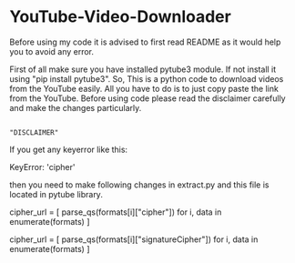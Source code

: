 # YouTube-Video-Downloader
Before using my code it is advised to first read README as it would help you to avoid any error.

First of all make sure you have installed pytube3 module. If not install it using "pip install pytube3".
So, This is a python code to download videos from the YouTube easily.
All you have to do is to just copy paste the link from the YouTube. 
Before using code please read the disclaimer carefully and make the changes particularly.

                                                                    "DISCLAIMER"
If you get any keyerror like this: 

KeyError: 'cipher'

then you need to make following changes in extract.py and this file is located in pytube library.

cipher_url = [
                parse_qs(formats[i]["cipher"]) for i, data in enumerate(formats)
            ]
            
            
cipher_url = [
                parse_qs(formats[i]["signatureCipher"]) for i, data in enumerate(formats)
            ]
